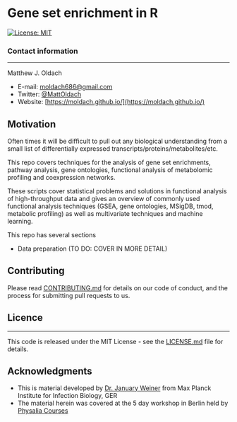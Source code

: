 # Gene set enrichment in R

[![License:
MIT](https://img.shields.io/badge/License-MIT-yellow.svg)](https://github.com/moldach/gene-set-enrichment-R/blob/master/LICENSE.md)

### Contact information
***
Matthew J. Oldach 

+ E-mail: moldach686@gmail.com
+ Twitter: [@MattOldach](https://twitter.com/MattOldach)
+ Website: [https://moldach.github.io/](https://moldach.github.io/)

## Motivation

Often times it will be difficult to pull out any biological understanding from a small list of differentially expressed transcripts/proteins/metabolites/etc. 

This repo covers techniques for the analysis of gene set enrichments, pathway analysis, gene ontologies, functional analysis of metabolomic profiling and coexpression networks.

These scripts cover statistical problems and solutions in functional analysis of high-throughput data and gives an overview of commonly used functional analysis techniques (GSEA, gene ontologies, MSigDB, tmod, metabolic profiling) as well as multivariate techniques and machine learning.

This repo has several sections
+ Data preparation
(TO DO: COVER IN MORE DETAIL)

## Contributing

Please read [CONTRIBUTING.md](CONTRIBUTING.md) for details on our code of conduct, and the process for submitting pull requests to us.

## Licence
***
This code is released under the MIT License - see the [LICENSE.md](LICENSE.md) file for details.

## Acknowledgments

* This is material developed by [Dr. January Weiner](https://www.physalia-courses.org/instructors/t14/) from Max Planck Institute for Infection Biology, GER
* The material herein was covered at the 5 day workshop in Berlin held by [Physalia Courses](https://www.physalia-courses.org/)
